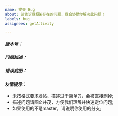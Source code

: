 ```yaml
---
name: 提交 Bug
about: 请告诉我框架存在的问题，我会协助你解决此问题！
labels: bug
assignees: getActivity

---
```



##### 版本号：


##### 问题描述：



##### 错误截图：




#### 友情提示：
  - 未按格式要求发帖、描述过于简单的，会被直接删掉;
  - 描述问题请图文并茂，方便我们理解并快速定位问题;
  - 如果使用的不是master，请说明你使用的分支;
